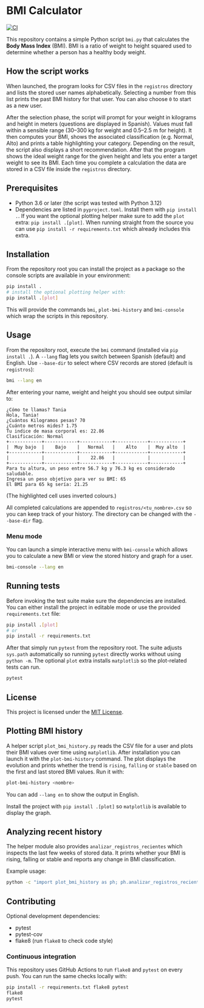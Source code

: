 # BMI Calculator

[![CI](https://github.com/Rolphs/BMI/actions/workflows/ci.yml/badge.svg)](https://github.com/Rolphs/BMI/actions/workflows/ci.yml)

This repository contains a simple Python script `bmi.py` that calculates the **Body Mass Index** (BMI). BMI is a ratio of weight to height squared used to determine whether a person has a healthy body weight.

## How the script works

When launched, the program looks for CSV files in the ``registros`` directory and lists the stored user names alphabetically. Selecting a number from this list prints the past BMI history for that user. You can also choose ``0`` to start as a new user.

After the selection phase, the script will prompt for your weight in kilograms and height in meters (questions are displayed in Spanish). Values must fall within a sensible range (30–300 kg for weight and 0.5–2.5 m for height). It then computes your BMI, shows the associated classification (e.g. Normal, Alto) and prints a table highlighting your category. Depending on the result, the script also displays a short recommendation. After that the program shows the ideal weight range for the given height and lets you enter a target weight to see its BMI. Each time you complete a calculation the data are stored in a CSV file inside the ``registros`` directory.

## Prerequisites

- Python 3.6 or later (the script was tested with Python 3.12)
 - Dependencies are listed in ``pyproject.toml``. Install them with
   ``pip install .``.  If you want the optional plotting helper make sure to add
   the ``plot`` extra:
   ``pip install .[plot]``.  When running straight from the source you can use
   ``pip install -r requirements.txt`` which already includes this extra.

## Installation

From the repository root you can install the project as a package so the
console scripts are available in your environment:

```bash
pip install .
# install the optional plotting helper with:
pip install .[plot]
```

This will provide the commands ``bmi``, ``plot-bmi-history`` and ``bmi-console``
which wrap the scripts in this repository.

## Usage

From the repository root, execute the ``bmi`` command (installed via
``pip install .``).  A ``--lang`` flag lets you switch between
Spanish (default) and English. Use ``--base-dir`` to select where CSV
records are stored (default is ``registros``):

```bash
bmi --lang en
```

After entering your name, weight and height you should see output similar to:

```
¿Cómo te llamas? Tania
Hola, Tania!
¿Cuántos Kilogramos pesas? 70
¿Cuánto metros mides? 1.75
Tu indice de masa corporal es: 22.86
Clasificación: Normal
+------------+------------+------------+------------+------------+
|  Muy bajo  |    Bajo    |   Normal   |    Alto    |  Muy alto  |
+------------+------------+------------+------------+------------+
|            |            |    22.86   |            |            |
+------------+------------+------------+------------+------------+
Para tu altura, un peso entre 56.7 kg y 76.3 kg es considerado saludable.
Ingresa un peso objetivo para ver su BMI: 65
El BMI para 65 kg sería: 21.25
```

(The highlighted cell uses inverted colours.)

All completed calculations are appended to ``registros/<tu_nombre>.csv`` so you can keep track of your history. The directory can be changed with the ``--base-dir`` flag.

### Menu mode

You can launch a simple interactive menu with ``bmi-console`` which
allows you to calculate a new BMI or view the stored history and graph
for a user.

```bash
bmi-console --lang en
```

## Running tests

Before invoking the test suite make sure the dependencies are installed.  You
can either install the project in editable mode or use the provided
``requirements.txt`` file:

```bash
pip install .[plot]
# or
pip install -r requirements.txt
```

After that simply run ``pytest`` from the repository root.  The suite adjusts
``sys.path`` automatically so running ``pytest`` directly works without using
``python -m``.  The optional ``plot`` extra installs ``matplotlib`` so the
plot-related tests can run.

```bash
pytest
```


## License

This project is licensed under the [MIT License](LICENSE).


## Plotting BMI history

A helper script ``plot_bmi_history.py`` reads the CSV file for a user and
plots their BMI values over time using ``matplotlib``. After installation you
can launch it with the ``plot-bmi-history`` command. The plot displays the
evolution and prints whether the trend is ``rising``, ``falling`` or ``stable``
based on the first and last stored BMI values. Run it with:

```bash
plot-bmi-history <nombre>
```
You can add ``--lang en`` to show the output in English.

Install the project with ``pip install .[plot]`` so ``matplotlib`` is available
to display the graph.

## Analyzing recent history

The helper module also provides ``analizar_registros_recientes`` which inspects
the last few weeks of stored data. It prints whether your BMI is rising,
falling or stable and reports any change in BMI classification.

Example usage:

```bash
python -c "import plot_bmi_history as ph; ph.analizar_registros_recientes('Tania')"
```

## Contributing

Optional development dependencies:

- pytest
- pytest-cov
- flake8 (run `flake8` to check code style)

### Continuous integration

This repository uses GitHub Actions to run `flake8` and `pytest` on every push.
You can run the same checks locally with:

```bash
pip install -r requirements.txt flake8 pytest
flake8
pytest
```
